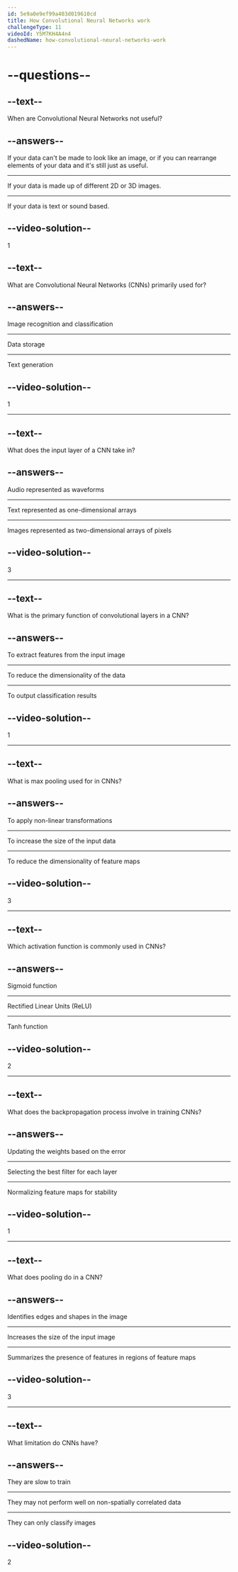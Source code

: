```yaml
---
id: 5e9a0e9ef99a403d019610cd
title: How Convolutional Neural Networks work
challengeType: 11
videoId: Y5M7KH4A4n4
dashedName: how-convolutional-neural-networks-work
---
```


# --questions--

## --text--

When are Convolutional Neural Networks not useful?

## --answers--

If your data can't be made to look like an image, or if you can rearrange elements of your data and it's still just as useful.

---

If your data is made up of different 2D or 3D images.

---

If your data is text or sound based.

## --video-solution--

1

## --text--

What are Convolutional Neural Networks (CNNs) primarily used for?

## --answers--

Image recognition and classification

---

Data storage

---

Text generation

## --video-solution--

1

---

## --text--

What does the input layer of a CNN take in?

## --answers--

Audio represented as waveforms

---

Text represented as one-dimensional arrays

---

Images represented as two-dimensional arrays of pixels

## --video-solution--

3

---

## --text--

What is the primary function of convolutional layers in a CNN?

## --answers--

To extract features from the input image

---

To reduce the dimensionality of the data

---

To output classification results

## --video-solution--

1

---

## --text--

What is max pooling used for in CNNs?

## --answers--

To apply non-linear transformations

---

To increase the size of the input data

---

To reduce the dimensionality of feature maps

## --video-solution--

3

---

## --text--

Which activation function is commonly used in CNNs?

## --answers--

Sigmoid function

---

Rectified Linear Units (ReLU)

---

Tanh function

## --video-solution--

2

---

## --text--

What does the backpropagation process involve in training CNNs?

## --answers--

Updating the weights based on the error

---

Selecting the best filter for each layer

---

Normalizing feature maps for stability

## --video-solution--

1

---

## --text--

What does pooling do in a CNN?

## --answers--

Identifies edges and shapes in the image

---

Increases the size of the input image

---

Summarizes the presence of features in regions of feature maps

## --video-solution--

3

---

## --text--

What limitation do CNNs have?

## --answers--

They are slow to train

---

They may not perform well on non-spatially correlated data

---

They can only classify images

## --video-solution--

2
